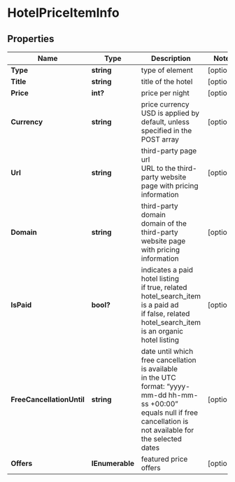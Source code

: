 # HotelPriceItemInfo


## Properties

| Name | Type | Description | Notes |
|------------ | ------------- | ------------- | -------------|
**Type** | **string** | type of element |[optional]|
**Title** | **string** | title of the hotel |[optional]|
**Price** | **int?** | price per night |[optional]|
**Currency** | **string** | price currency<br>USD is applied by default, unless specified in the POST array |[optional]|
**Url** | **string** | third-party page url<br>URL to the third-party website page with pricing information |[optional]|
**Domain** | **string** | third-party domain<br>domain of the third-party website page with pricing information |[optional]|
**IsPaid** | **bool?** | indicates a paid hotel listing<br>if true, related hotel_search_item is a paid ad<br>if false, related hotel_search_item is an organic hotel listing |[optional]|
**FreeCancellationUntil** | **string** | date until which free cancellation is available<br>in the UTC format: “yyyy-mm-dd hh-mm-ss +00:00”<br>equals null if free cancellation is not available for the selected dates |[optional]|
**Offers** | **IEnumerable<HotelInfoPriceOffer>** | featured price offers |[optional]|